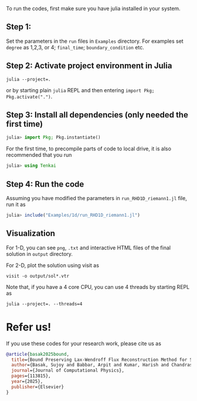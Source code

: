 To run the codes, first make sure you have julia installed in your system.

## Step 1: 
Set the parameters in the `run` files in `Examples` directory. For examples set `degree` as 1,2,3, or 4; `final_time`; `boundary_condition` etc.

## Step 2: Activate project environment in Julia
```shell
julia --project=.
```
or by starting plain `julia` REPL and then entering `import Pkg; Pkg.activate(".")`. 

## Step 3: Install all dependencies (only needed the first time)
```julia
julia> import Pkg; Pkg.instantiate()
```

For the first time, to precompile parts of code to local drive, it is also recommended that you run

```julia
julia> using Tenkai
```

## Step 4: Run the code
Assuming you have modified the parameters in `run_RHD1D_riemann1.jl` file, run it as
```julia
julia> include("Examples/1d/run_RHD1D_riemann1.jl")
```

## Visualization

For 1-D, you can see `png`, `.txt` and interactive HTML files of the final solution in `output` directory.

For 2-D, plot the solution using visit as

```shell
visit -o output/sol*.vtr
```


Note that, if you have a 4 core CPU, you can use 4 threads by starting REPL as

```shell
julia --project=. --threads=4
```

# Refer us!

If you use these codes for your research work, please cite us as

```bibtex
@article{basak2025bound,
  title={Bound Preserving Lax-Wendroff Flux Reconstruction Method for Special Relativistic Hydrodynamics},
  author={Basak, Sujoy and Babbar, Arpit and Kumar, Harish and Chandrashekar, Praveen},
  journal={Journal of Computational Physics},
  pages={113815},
  year={2025},
  publisher={Elsevier}
}
```

